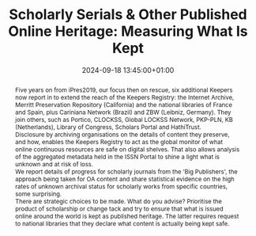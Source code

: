 ---
abstract: "Five years on from iPres2019, our focus then on rescue, six additional
  Keepers now report in to extend the reach of the Keepers Registry: the Internet
  Archive, Merritt Preservation Repository (California) and the national libraries
  of France and Spain, plus Cariniana Network (Brazil) and ZBW (Leibniz, Germany).
  They join others, such as Portico, CLOCKSS, Global LOCKSS Network, PKP-PLN, KB (Netherlands),
  Library of Congress, Scholars Portal and HathiTrust.\n\nDisclosure by archiving
  organisations on the details of content they preserve, and how, enables the Keepers
  Registry to act as the global monitor of what online continuous resources are safe
  on digital shelves. That also allows analysis of the aggregated metadata held in
  the ISSN Portal to shine a light what is unknown and at risk of loss. \n\nWe report
  details of progress for scholarly journals from the 'Big Publishers', the approach
  being taken for OA content and share statistical evidence on the high rates of unknown
  archival status for scholarly works from specific countries, some surprising. \n\nThere
  are strategic choices to be made. What do you advise? Prioritise the product of
  scholarship or change tack and try to ensure that what is issued online around the
  world is kept as published heritage. The latter requires request to national libraries
  that they declare what content is actually being kept safe."
creators:
- Gaëlle Béquet
- ' Peter Burnhill'
date: 2024-09-18 13:45:00+01:00
document_url: https://zenodo.org/records/13684800/download/pdf
grand_parent: iPRES
institutions: []
keywords:
- approaches to preservation
- scaling up
landing_page_url: https://zenodo.org/records/13684800
language: eng
layout: publication
license: Creative Commons Attribution 4.0 (CC-BY-4.0)
notes_url: https://docs.google.com/document/d/1MToYP8iGZoTWR3l_d6IHQm8iNRXr1ozm5lJNA9ercLM/edit#heading=h.aar4tupij1po
parent: iPRES 2024
publication_type: lightning talk
size: null
slides_url: https://zenodo.org/records/13684800
source_name: iPRES
stream_url: https://www.archief.vlaanderen.be/archief/records/dossiers/5acb210228ce4315ae650812d056a482329eb83ed2dc42398a51505dc153be81/documents/3ec04ee9969c4ac48501aa9100cd6f752a2085cce7cc414588e4c6fc22f07e98
title: 'Scholarly Serials & Other Published Online Heritage: Measuring What Is Kept'
year: 2024
---